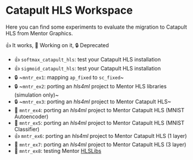 # Catapult HLS Workspace

Here you can find some experiments to evaluate the migration to Catapult HLS
from Mentor Graphics.

:+1: It works, :construction_worker: Working on it, :lock: Deprecated

- :+1: `softmax_catapult_hls`: test your Catapult HLS installation
- :+1: `sigmoid_catapult_hls`: test your Catapult HLS installation
- :lock: ~`mntr_ex1`: mapping `ap_fixed` to `sc_fixed`~
- :lock: ~`mntr_ex2`: porting an *hls4ml* project to Mentor HLS libraries (simulation only)~
- :lock: ~`mntr_ex3`: porting an *hls4ml* project to Mentor Catapult HLS~
- :construction_worker: `mntr_ex4`: porting an *hls4ml* project to Mentor Catapult HLS (MNIST Autoencoder)
- :construction_worker: `mntr_ex5`: porting an *hls4ml* project to Mentor Catapult HLS (MNIST Classifier)
- :+1: `mntr_ex6`: porting an *hls4ml* project to Mentor Catapult HLS (1 layer)
- :construction_worker: `mntr_ex7`: porting an *hls4ml* project to Mentor Catapult HLS (3 layer)
- :construction_worker: `mntr_ex8`: testing Mentor [HLSLibs](http://hlslibs.org)

